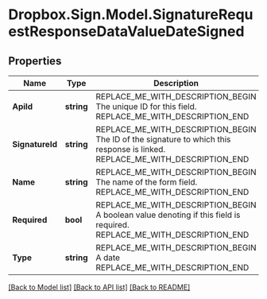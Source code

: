 # Dropbox.Sign.Model.SignatureRequestResponseDataValueDateSigned

## Properties

Name | Type | Description | Notes
------------ | ------------- | ------------- | -------------
**ApiId** | **string** | REPLACE_ME_WITH_DESCRIPTION_BEGIN The unique ID for this field. REPLACE_ME_WITH_DESCRIPTION_END | [optional] 
**SignatureId** | **string** | REPLACE_ME_WITH_DESCRIPTION_BEGIN The ID of the signature to which this response is linked. REPLACE_ME_WITH_DESCRIPTION_END | [optional] 
**Name** | **string** | REPLACE_ME_WITH_DESCRIPTION_BEGIN The name of the form field. REPLACE_ME_WITH_DESCRIPTION_END | [optional] 
**Required** | **bool** | REPLACE_ME_WITH_DESCRIPTION_BEGIN A boolean value denoting if this field is required. REPLACE_ME_WITH_DESCRIPTION_END | [optional] 
**Type** | **string** | REPLACE_ME_WITH_DESCRIPTION_BEGIN A date REPLACE_ME_WITH_DESCRIPTION_END | [optional] [default to "date_signed"]**Value** | **string** | REPLACE_ME_WITH_DESCRIPTION_BEGIN The value of the form field. REPLACE_ME_WITH_DESCRIPTION_END | [optional] 

[[Back to Model list]](../README.md#documentation-for-models) [[Back to API list]](../README.md#documentation-for-api-endpoints) [[Back to README]](../README.md)

